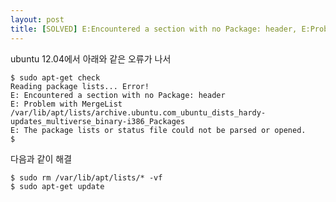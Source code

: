 ```yaml
---
layout: post
title: [SOLVED] E:Encountered a section with no Package: header, E:Problem with MergeList
---
```


ubuntu 12.04에서 아래와 같은 오류가 나서

    $ sudo apt-get check
    Reading package lists... Error!
    E: Encountered a section with no Package: header
    E: Problem with MergeList /var/lib/apt/lists/archive.ubuntu.com_ubuntu_dists_hardy-updates_multiverse_binary-i386_Packages
    E: The package lists or status file could not be parsed or opened.
    $ 

다음과 같이 해결

    $ sudo rm /var/lib/apt/lists/* -vf
    $ sudo apt-get update
